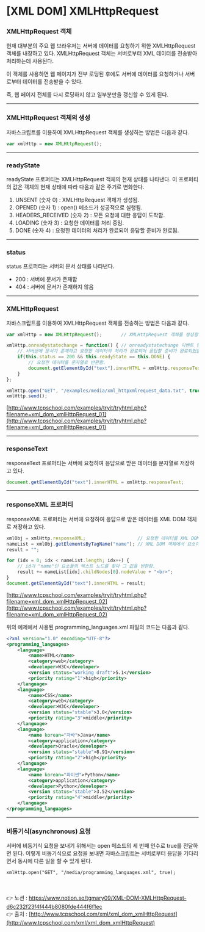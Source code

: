 # [XML DOM] **XMLHttpRequest**

### **XMLHttpRequest 객체**

현재 대부분의 주요 웹 브라우저는 서버에 데이터를 요청하기 위한 XMLHttpRequest 객체를 
내장하고 있다. XMLHttpRequest 객체는 서버로부터 XML 데이터를 전송받아 처리하는데 사용된다.

이 객체를 사용하면 웹 페이지가 전부 로딩된 후에도 서버에 데이터를 요청하거나 서버로부터 
데이터를 전송받을 수 있다. 

즉, 웹 페이지 전체를 다시 로딩하지 않고 일부분만을 갱신할 수 있게 된다.

---

### XMLHttpRequest 객체의 생성

자바스크립트를 이용하여 XMLHttpRequest 객체를 생성하는 방법은 다음과 같다.

```jsx
var xmlHttp = new XMLHttpRequest();
```

---

### **readyState**

readyState 프로퍼티는 XMLHttpRequest 객체의 현재 상태를 나타낸다.
이 프로퍼티의 값은 객체의 현재 상태에 따라 다음과 같은 주기로 변화한다.

1. UNSENT (숫자 0) : XMLHttpRequest 객체가 생성됨.
2. OPENED (숫자 1) : open() 메소드가 성공적으로 실행됨.
3. HEADERS_RECEIVED (숫자 2) : 모든 요청에 대한 응답이 도착함.
4. LOADING (숫자 3) : 요청한 데이터를 처리 중임.
5. DONE (숫자 4) : 요청한 데이터의 처리가 완료되어 응답할 준비가 완료됨.

---

### **status**

status 프로퍼티는 서버의 문서 상태를 나타낸다.

- 200 : 서버에 문서가 존재함
- 404 : 서버에 문서가 존재하지 않음

---

### **XMLHttpRequest**

자바스크립트를 이용하여 XMLHttpRequest 객체를 전송하는 방법은 다음과 같다.

```jsx
var xmlHttp = new XMLHttpRequest();       // XMLHttpRequest 객체를 생성함.

xmlHttp.onreadystatechange = function() { // onreadystatechange 이벤트 핸들러를 작성함.
    // 서버상에 문서가 존재하고 요청한 데이터의 처리가 완료되어 응답할 준비가 완료되었을 때
    if(this.status == 200 && this.readyState == this.DONE) {
        // 요청한 데이터를 문자열로 반환함.
        document.getElementById("text").innerHTML = xmlHttp.responseText;            
    }
};

xmlHttp.open("GET", "/examples/media/xml_httpxmlrequest_data.txt", true);
xmlHttp.send();
```

[http://www.tcpschool.com/examples/tryit/tryhtml.php?filename=xml_dom_xmlHttpRequest_01](http://www.tcpschool.com/examples/tryit/tryhtml.php?filename=xml_dom_xmlHttpRequest_01)

---

### **responseText**

responseText 프로퍼티는 서버에 요청하여 응답으로 받은 데이터를 문자열로 저장하고 있다.

```jsx
document.getElementById("text").innerHTML = xmlHttp.responseText;
```

---

### **responseXML 프로퍼티**

responseXML 프로퍼티는 서버에 요청하여 응답으로 받은 데이터를 XML DOM 객체로 저장하고 
있다.

```jsx
xmlObj = xmlHttp.responseXML;                   // 요청한 데이터를 XML DOM 객체로 반환함.
nameList = xmlObj.getElementsByTagName("name"); // XML DOM 객체에서 요소이름이 "name"인 요소들을 선택함.
result = "";

for (idx = 0; idx < nameList.length; idx++) {
    // id가 "name"인 요소들의 텍스트 노드를 찾아 그 값을 반환함.
    result += nameList[idx].childNodes[0].nodeValue + "<br>";
}
document.getElementById("text").innerHTML = result;
```

[http://www.tcpschool.com/examples/tryit/tryhtml.php?filename=xml_dom_xmlHttpRequest_02](http://www.tcpschool.com/examples/tryit/tryhtml.php?filename=xml_dom_xmlHttpRequest_02)

위의 예제에서 사용된 programming_languages.xml 파일의 코드는 다음과 같다.

```xml
<?xml version="1.0" encoding="UTF-8"?>
<programming_languages>
    <language>
        <name>HTML</name>
        <category>web</category>
        <developer>W3C</developer>
        <version status="working draft">5.1</version>
        <priority rating="1">high</priority>
    </language>
    <language>
        <name>CSS</name>
        <category>web</category>
        <developer>W3C</developer>
        <version status="stable">3.0</version>
        <priority rating="3">middle</priority>
    </language>
    <language>
        <name korean="자바">Java</name>
        <category>application</category>
        <developer>Oracle</developer>
        <version status="stable">8.91</version>
        <priority rating="2">high</priority>
    </language>
    <language>
        <name korean="파이썬">Python</name>
        <category>application</category>
        <developer>Python</developer>
        <version status="stable">3.52</version>
        <priority rating="4">middle</priority>
    </language>
</programming_languages>
```

---

### 비동기식(**asynchronous) 요청**

서버에 비동기식 요청을 보내기 위해서는 open 메소드의 세 번째 인수로 true를 전달하면 된다. 
이렇게 비동기식으로 요청을 보내면 자바스크립트는 서버로부터 응답을 기다리면서 
동시에 다른 일을 할 수 있게 된다.

```xml
xmlHttp.open("GET", "/media/programming_languages.xml", true);
```

<br><br>
👉 노션 : https://www.notion.so/tgmary09/XML-DOM-XMLHttpRequest-d6c232f23f4f444b8080fde444f6f1ec
<br>
👉 출처 : [http://www.tcpschool.com/xml/xml_dom_xmlHttpRequest](http://www.tcpschool.com/xml/xml_dom_xmlHttpRequest)

